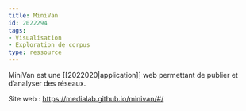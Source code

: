 ```yaml
---
title: MiniVan
id: 2022294
tags:
- Visualisation
- Exploration de corpus
type: ressource
---
```


MiniVan est une [[2022020|application]] web permettant de publier et d’analyser des réseaux.

Site web : <https://medialab.github.io/minivan/#/>

